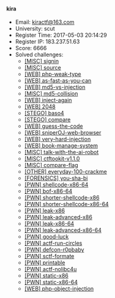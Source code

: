 #### kira  

* Email: kiractf@163.com  
* University: scut  
* Register Time: 2017-05-03 20:14:29  
* Register IP: 183.237.51.63  
* Score: 6666  
* Solved challenges: 
  * [[MISC] signin](https://github.com/SniperOJ/Challenges/blob/master/web/signin.json)  
  * [[MISC] source](https://github.com/SniperOJ/Challenges/blob/master/web/source.json)  
  * [[WEB] php-weak-type](https://github.com/SniperOJ/Challenges/blob/master/web/php-weak-type.json)  
  * [[WEB] as-fast-as-you-can](https://github.com/SniperOJ/Challenges/blob/master/web/as-fast-as-you-can.json)  
  * [[WEB] md5-vs-injection](https://github.com/SniperOJ/Challenges/blob/master/web/md5-vs-injection.json)  
  * [[MISC] md5-collision](https://github.com/SniperOJ/Challenges/blob/master/web/md5-collision.json)  
  * [[WEB] inject-again](https://github.com/SniperOJ/Challenges/blob/master/web/inject-again.json)  
  * [[WEB] 2048](https://github.com/SniperOJ/Challenges/blob/master/web/2048.json)  
  * [[STEGO] baso4](https://github.com/SniperOJ/Challenges/blob/master/web/baso4.json)  
  * [[STEGO] compare](https://github.com/SniperOJ/Challenges/blob/master/web/compare.json)  
  * [[WEB] guess-the-code](https://github.com/SniperOJ/Challenges/blob/master/web/guess-the-code.json)  
  * [[WEB] sniperOJ-web-browser](https://github.com/SniperOJ/Challenges/blob/master/web/sniperOJ-web-browser.json)  
  * [[WEB] very-hard-injection](https://github.com/SniperOJ/Challenges/blob/master/web/very-hard-injection.json)  
  * [[WEB] book-manage-system](https://github.com/SniperOJ/Challenges/blob/master/web/book-manage-system.json)  
  * [[MISC] talk-with-the-ai-robot](https://github.com/SniperOJ/Challenges/blob/master/web/talk-with-the-ai-robot.json)  
  * [[MISC] ctftookit-v1.1.0](https://github.com/SniperOJ/Challenges/blob/master/web/ctftookit-v1.1.0.json)  
  * [[MISC] compare-flag](https://github.com/SniperOJ/Challenges/blob/master/web/compare-flag.json)  
  * [[OTHER] everyday-100-crackme](https://github.com/SniperOJ/Challenges/blob/master/web/everyday-100-crackme.json)  
  * [[FORENSICS] you-sha-bi](https://github.com/SniperOJ/Challenges/blob/master/web/you-sha-bi.json)  
  * [[PWN] shellcode-x86-64](https://github.com/SniperOJ/Challenges/blob/master/web/shellcode-x86-64.json)  
  * [[PWN] bof-x86-64](https://github.com/SniperOJ/Challenges/blob/master/web/bof-x86-64.json)  
  * [[PWN] shorter-shellcode-x86](https://github.com/SniperOJ/Challenges/blob/master/web/shorter-shellcode-x86.json)  
  * [[PWN] shorter-shellcode-x86-64](https://github.com/SniperOJ/Challenges/blob/master/web/shorter-shellcode-x86-64.json)  
  * [[PWN] leak-x86](https://github.com/SniperOJ/Challenges/blob/master/web/leak-x86.json)  
  * [[PWN] leak-advanced-x86](https://github.com/SniperOJ/Challenges/blob/master/web/leak-advanced-x86.json)  
  * [[PWN] leak-x86-64](https://github.com/SniperOJ/Challenges/blob/master/web/leak-x86-64.json)  
  * [[PWN] leak-advanced-x86-64](https://github.com/SniperOJ/Challenges/blob/master/web/leak-advanced-x86-64.json)  
  * [[PWN] good-luck](https://github.com/SniperOJ/Challenges/blob/master/web/good-luck.json)  
  * [[PWN] actf-run-circles](https://github.com/SniperOJ/Challenges/blob/master/web/actf-run-circles.json)  
  * [[PWN] defcon-r0pbaby](https://github.com/SniperOJ/Challenges/blob/master/web/defcon-r0pbaby.json)  
  * [[PWN] sctf-formate](https://github.com/SniperOJ/Challenges/blob/master/web/sctf-formate.json)  
  * [[PWN] printable](https://github.com/SniperOJ/Challenges/blob/master/web/printable.json)  
  * [[PWN] actf-nolibc4u](https://github.com/SniperOJ/Challenges/blob/master/web/actf-nolibc4u.json)  
  * [[PWN] static-x86](https://github.com/SniperOJ/Challenges/blob/master/web/static-x86.json)  
  * [[PWN] static-x86-64](https://github.com/SniperOJ/Challenges/blob/master/web/static-x86-64.json)  
  * [[WEB] php-object-injection](https://github.com/SniperOJ/Challenges/blob/master/web/php-object-injection.json)  
